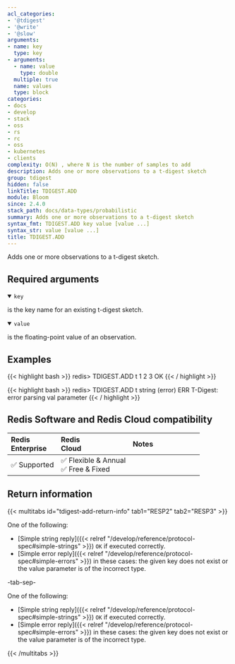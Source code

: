 ```yaml
---
acl_categories:
- '@tdigest'
- '@write'
- '@slow'
arguments:
- name: key
  type: key
- arguments:
  - name: value
    type: double
  multiple: true
  name: values
  type: block
categories:
- docs
- develop
- stack
- oss
- rs
- rc
- oss
- kubernetes
- clients
complexity: O(N) , where N is the number of samples to add
description: Adds one or more observations to a t-digest sketch
group: tdigest
hidden: false
linkTitle: TDIGEST.ADD
module: Bloom
since: 2.4.0
stack_path: docs/data-types/probabilistic
summary: Adds one or more observations to a t-digest sketch
syntax_fmt: TDIGEST.ADD key value [value ...]
syntax_str: value [value ...]
title: TDIGEST.ADD
---
```

Adds one or more observations to a t-digest sketch.

## Required arguments

<details open><summary><code>key</code></summary> 

is the key name for an existing t-digest sketch.
</details>

<details open><summary><code>value</code></summary> 

is the floating-point value of an observation.
</details>

## Examples

{{< highlight bash >}}
redis> TDIGEST.ADD t 1 2 3
OK
{{< / highlight >}}

{{< highlight bash >}}
redis> TDIGEST.ADD t string
(error) ERR T-Digest: error parsing val parameter
{{< / highlight >}}

## Redis Software and Redis Cloud compatibility

| Redis<br />Enterprise | Redis<br />Cloud | <span style="min-width: 9em; display: table-cell">Notes</span> |
|:----------------------|:-----------------|:------|
| <span title="Supported">&#x2705; Supported</span><br /> | <span title="Supported"><nobr>&#x2705; Flexible & Annual</nobr></span><br /><span title="Supported">&#x2705; Free & Fixed</nobr></span> |  |


## Return information

{{< multitabs id="tdigest-add-return-info" 
    tab1="RESP2" 
    tab2="RESP3" >}}

One of the following:

* [Simple string reply]({{< relref "/develop/reference/protocol-spec#simple-strings" >}}) `OK` if executed correctly.
* [Simple error reply]({{< relref "/develop/reference/protocol-spec#simple-errors" >}}) in these cases: the given key does not exist or the value parameter is of the incorrect type.

-tab-sep-

One of the following:

* [Simple string reply]({{< relref "/develop/reference/protocol-spec#simple-strings" >}}) `OK` if executed correctly.
* [Simple error reply]({{< relref "/develop/reference/protocol-spec#simple-errors" >}}) in these cases: the given key does not exist or the value parameter is of the incorrect type.

{{< /multitabs >}}
